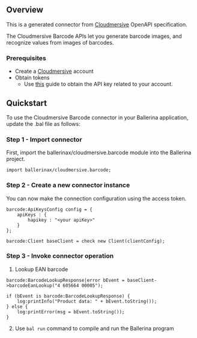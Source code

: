 ## Overview
This is a generated connector from [Cloudmersive](https://account.cloudmersive.com) OpenAPI specification.

The  Cloudmersive Barcode APIs let you generate barcode images, and recognize values from images of barcodes.
 
### Prerequisites
* Create a [Cloudmersive](https://account.cloudmersive.com) account
* Obtain tokens
    - Use [this](https://account.cloudmersive.com/keys) guide to obtain the API key related to your account.

## Quickstart

To use the Cloudmersive Barcode connector in your Ballerina application, update the .bal file as follows:
### Step 1 - Import connector
First, import the ballerinax/cloudmersive.barcode module into the Ballerina project.
```ballerina
import ballerinax/cloudmersive.barcode;
```
### Step 2 - Create a new connector instance
You can now make the connection configuration using the access token.
```ballerina
barcode:ApiKeysConfig config = {
    apiKeys : {
        hapikey : "<your apiKey>"
    }
};

barcode:Client baseClient = check new Client(clientConfig);
```
### Step 3 - Invoke connector operation

1. Lookup EAN barcode

```ballerina
barcode:BarcodeLookupResponse|error bEvent = baseClient->barcodeEanLookup("4 605664 00005");

if (bEvent is barcode:BarcodeLookupResponse) {
    log:printInfo("Product data: " + bEvent.toString());
} else {
    log:printError(msg = bEvent.toString());
}
``` 
2. Use `bal run` command to compile and run the Ballerina program
